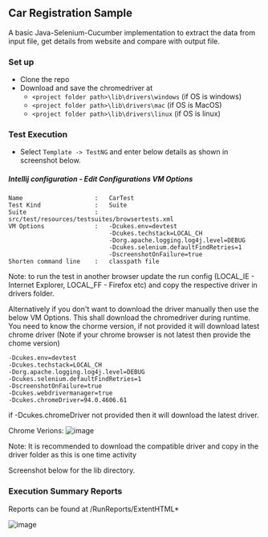 ## Car Registration Sample

A basic Java-Selenium-Cucumber implementation to extract the data from input file, get details from website and compare with output file. 

### Set up

- Clone the repo 
- Download and save the chromedriver at
  - `<project folder path>\lib\drivers\windows` (if OS is windows)
  - `<project folder path>\lib\drivers\mac` (if OS is MacOS)
  - `<project folder path>\lib\drivers\linux` (if OS is linux)
  
### Test Execution
- Select `Template -> TestNG` and enter below details as shown in screenshot below.

##### Intellij configuration - Edit Configurations VM Options
    Name                    :   CarTest
    Test Kind               :   Suite
    Suite                   :   src/test/resources/testsuites/browsertests.xml
    VM Options              :   -Dcukes.env=devtest
                                -Dcukes.techstack=LOCAL_CH
                                -Dorg.apache.logging.log4j.level=DEBUG
                                -Dcukes.selenium.defaultFindRetries=1
                                -DscreenshotOnFailure=true
    Shorten command line    :   classpath file

Note: to run the test in another browser update the run config (LOCAL_IE - Internet Explorer, LOCAL_FF - Firefox etc) and copy the respective driver in drivers folder.

Alternatively if you don't want to download the driver manually then use the below VM Options. This shall download the chromedriver during runtime. You need to know the chorme version, if not provided it will download latest chrome driver (Note if your chrome browser is not latest then provide the chome version)

    -Dcukes.env=devtest
    -Dcukes.techstack=LOCAL_CH
    -Dorg.apache.logging.log4j.level=DEBUG
    -Dcukes.selenium.defaultFindRetries=1
    -DscreenshotOnFailure=true
    -Dcukes.webdrivermanager=true
    -Dcukes.chromeDriver=94.0.4606.61

if -Dcukes.chromeDriver not provided then it will download the latest driver. 

Chrome Verions: 
![image](https://user-images.githubusercontent.com/43154620/136963069-4bfd40f4-6758-4e5b-844f-70749549b34c.png)

Note: It is recommended to download the compatible driver and copy in the driver folder as this is one time activity

Screenshot below for the lib directory. 

### Execution Summary Reports 

Reports can be found at /RunReports/ExtentHTML*

![image](https://user-images.githubusercontent.com/43154620/136962705-18b86f3d-e78e-4cc2-8c3f-bbc6d7c7ab3c.png)
